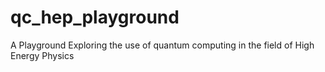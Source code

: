 # qc_hep_playground
A Playground Exploring the use of quantum computing in the field of High Energy Physics
